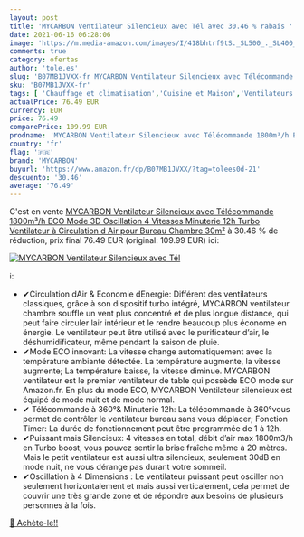 ```yaml
---
layout: post
title: 'MYCARBON Ventilateur Silencieux avec Tél avec 30.46 % rabais '
date: 2021-06-16 06:28:06
image: 'https://m.media-amazon.com/images/I/418bhtrf9tS._SL500_._SL400_.jpg'
comments: true
category: ofertas
author: 'tole.es'
slug: 'B07MB1JVXX-fr MYCARBON Ventilateur Silencieux avec Télécommande 1800m³/h...'
sku: 'B07MB1JVXX-fr'
tags: [ 'Chauffage et climatisation','Cuisine et Maison','Ventilateurs','Ventilateurs de table','mycarbon', ]
actualPrice: 76.49 EUR
currency: EUR
price: 76.49
comparePrice: 109.99 EUR
prodname: 'MYCARBON Ventilateur Silencieux avec Télécommande 1800m³/h ECO Mode 3D Oscillation 4 Vitesses Minuterie 12h Turbo Ventilateur à Circulation d Air pour Bureau Chambre 30m²'
country: 'fr'
flag: '🇫🇷'
brand: 'MYCARBON'
buyurl: 'https://www.amazon.fr/dp/B07MB1JVXX/?tag=tolees0d-21'
descuento: '30.46'
average: '76.49'
---
```


C'est en vente [MYCARBON Ventilateur Silencieux avec Télécommande 1800m³/h ECO Mode 3D Oscillation 4 Vitesses Minuterie 12h Turbo Ventilateur à Circulation d Air pour Bureau Chambre 30m²](https://www.amazon.fr/dp/B07MB1JVXX/?tag=tolees0d-21)  à  30.46 % de réduction, prix final  76.49 EUR (original: 109.99 EUR) ici:

[![MYCARBON Ventilateur Silencieux avec Tél](https://m.media-amazon.com/images/I/418bhtrf9tS._SL500_._SL400_.jpg)](https://www.amazon.fr/dp/B07MB1JVXX/?tag=tolees0d-21)

ℹ️:

- ✔Circulation dAir & Economie dEnergie: Différent des ventilateurs classiques, grâce à son dispositif turbo intégré, MYCARBON ventilateur chambre souffle un vent plus concentré et de plus longue distance, qui peut faire circuler lair intérieur et le rendre beaucoup plus économe en énergie. Le ventilateur peut être utilisé avec le purificateur d’air, le déshumidificateur, même pendant la saison de pluie.
- ✔Mode ECO innovant: La vitesse change automatiquement avec la température ambiante détectée. La température augmente, la vitesse augmente; La température baisse, la vitesse diminue. MYCARBON ventilateur est le premier ventilateur de table qui possède ECO mode sur Amazon.fr. En plus du mode ECO, MYCARBON Ventilateur silencieux est équipé de mode nuit et de mode normal.
- ✔ Télécommande à 360°& Minuterie 12h: La télécommande à 360°vous permet de contrôler le ventilateur bureau sans vous déplacer; Fonction Timer: La durée de fonctionnement peut être programmée de 1 à 12h.
- ✔Puissant mais Silencieux: 4 vitesses en total, débit d’air max 1800m3/h en Turbo boost, vous pouvez sentir la brise fraîche même à 20 mètres. Mais le petit ventilateur est aussi ultra silencieux, seulement 30dB en mode nuit, ne vous dérange pas durant votre sommeil.
- ✔Oscillation à 4 Dimensions : Le ventilateur puissant peut osciller non seulement horizontalement et mais aussi verticalement, cela permet de couvrir une très grande zone et de répondre aux besoins de plusieurs personnes à la fois.

[🛒 Achète-le!!](https://www.amazon.fr/dp/B07MB1JVXX/?tag=tolees0d-21)
